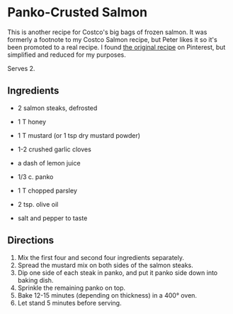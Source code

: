 # Panko-Crusted Salmon

This is another recipe for Costco's big bags of frozen salmon.  It was formerly a footnote to my Costco Salmon recipe, but Peter likes it so it's been promoted to a real recipe.  I found [the original recipe](http://www.cookingclassy.com/2014/10/panko-crusted-honey-mustard-salmon/) on Pinterest, but simplified and reduced for my purposes.

Serves 2.

## Ingredients

* 2 salmon steaks, defrosted

* 1 T honey
* 1 T mustard (or 1 tsp dry mustard powder)
* 1-2 crushed garlic cloves
* a dash of lemon juice

* 1/3 c. panko
* 1 T chopped parsley
* 2 tsp. olive oil
* salt and pepper to taste

## Directions

1. Mix the first four and second four ingredients separately.
2. Spread the mustard mix on both sides of the salmon steaks.
3. Dip one side of each steak in panko, and put it panko side down into baking dish.
3. Sprinkle the remaining panko on top.
4. Bake 12-15 minutes (depending on thickness) in a 400° oven.
5. Let stand 5 minutes before serving.


